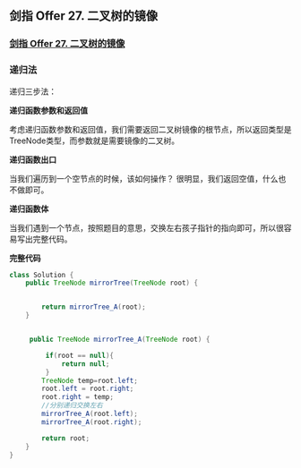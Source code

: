 ## 剑指 Offer 27. 二叉树的镜像

### [剑指 Offer 27. 二叉树的镜像](https://leetcode-cn.com/problems/er-cha-shu-de-jing-xiang-lcof/)

### 递归法

递归三步法：

**递归函数参数和返回值**

考虑递归函数参数和返回值，我们需要返回二叉树镜像的根节点，所以返回类型是TreeNode类型，而参数就是需要镜像的二叉树。

**递归函数出口**

当我们遍历到一个空节点的时候，该如何操作？ 很明显，我们返回空值，什么也不做即可。

**递归函数体**

当我们遇到一个节点，按照题目的意思，交换左右孩子指针的指向即可，所以很容易写出完整代码。

**完整代码**

~~~ java 
class Solution {
    public TreeNode mirrorTree(TreeNode root) {


        return mirrorTree_A(root);
    }


     public TreeNode mirrorTree_A(TreeNode root) {

         if(root == null){
             return null;
         }
        TreeNode temp=root.left;
        root.left = root.right;
        root.right = temp;
        //分别递归交换左右
        mirrorTree_A(root.left);
        mirrorTree_A(root.right);

        return root;
    }
}
~~~

